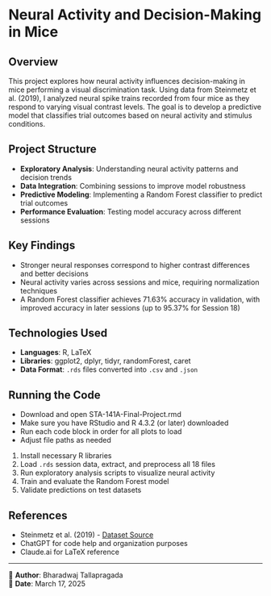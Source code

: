 # Neural Activity and Decision-Making in Mice

## Overview

This project explores how neural activity influences decision-making in mice performing a visual discrimination task. Using data from Steinmetz et al. (2019), I analyzed neural spike trains recorded from four mice as they respond to varying visual contrast levels. The goal is to develop a predictive model that classifies trial outcomes based on neural activity and stimulus conditions.

## Project Structure

- **Exploratory Analysis**: Understanding neural activity patterns and decision trends
- **Data Integration**: Combining sessions to improve model robustness
- **Predictive Modeling**: Implementing a Random Forest classifier to predict trial outcomes
- **Performance Evaluation**: Testing model accuracy across different sessions

## Key Findings

- Stronger neural responses correspond to higher contrast differences and better decisions
- Neural activity varies across sessions and mice, requiring normalization techniques
- A Random Forest classifier achieves 71.63% accuracy in validation, with improved accuracy in later sessions (up to 95.37% for Session 18)

## Technologies Used

- **Languages**: R, LaTeX
- **Libraries**: ggplot2, dplyr, tidyr, randomForest, caret
- **Data Format**: `.rds` files converted into `.csv` and `.json`

## Running the Code

- Download and open STA-141A-Final-Project.rmd
- Make sure you have RStudio and R 4.3.2 (or later) downloaded
- Run each code block in order for all plots to load
- Adjust file paths as needed

1. Install necessary R libraries
2. Load `.rds` session data, extract, and preprocess all 18 files
3. Run exploratory analysis scripts to visualize neural activity
4. Train and evaluate the Random Forest model
5. Validate predictions on test datasets

## References

- Steinmetz et al. (2019) - [Dataset Source](https://pubmed.ncbi.nlm.nih.gov/31776518/)
- ChatGPT for code help and organization purposes
- Claude.ai for LaTeX reference

---

🔬 **Author**: Bharadwaj Tallapragada  
📅 **Date**: March 17, 2025  
